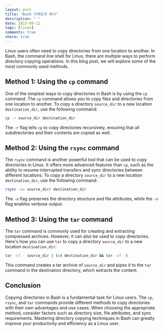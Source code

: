 ```yaml
---
layout: post
title: "Bash 디렉토리 복사"
description: " "
date: 2023-09-12
tags: [linux]
comments: true
share: true
---
```


Linux users often need to copy directories from one location to another. In Bash, the command line shell for Linux, there are multiple ways to perform directory copying operations. In this blog post, we will explore some of the most commonly used methods.

## Method 1: Using the `cp` command

One of the simplest ways to copy directories in Bash is by using the `cp` command. The `cp` command allows you to copy files and directories from one location to another. To copy a directory `source_dir` to a new location `destination_dir`, use the following command:

```bash
cp -r source_dir destination_dir
```

The `-r` flag tells `cp` to copy directories recursively, ensuring that all subdirectories and their contents are copied as well.

## Method 2: Using the `rsync` command

The `rsync` command is another powerful tool that can be used to copy directories in Linux. It offers more advanced features than `cp`, such as the ability to resume interrupted transfers and sync directories between different locations. To copy a directory `source_dir` to a new location `destination_dir`, use the following command:

```bash
rsync -av source_dir/ destination_dir
```

The `-a` flag preserves the directory structure and file attributes, while the `-v` flag enables verbose output.

## Method 3: Using the `tar` command

The `tar` command is commonly used for creating and extracting compressed archives. However, it can also be used to copy directories. Here's how you can use `tar` to copy a directory `source_dir` to a new location `destination_dir`:

```bash
tar -cf - source_dir | (cd destination_dir && tar -xf -)
```

This command creates a tar archive of `source_dir` and pipes it to the `tar` command in the destination directory, which extracts the content.

## Conclusion

Copying directories in Bash is a fundamental task for Linux users. The `cp`, `rsync`, and `tar` commands provide different methods to copy directories with their own advantages and use cases. When choosing the appropriate method, consider factors such as directory size, file attributes, and sync requirements. Mastering directory copying techniques in Bash can greatly improve your productivity and efficiency as a Linux user.